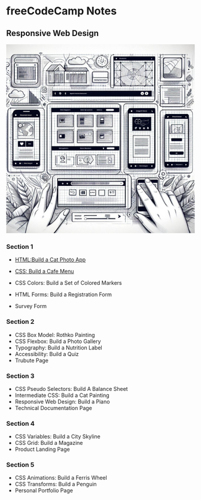# freeCodeCamp Notes

## Responsive Web Design

![](responsive-web-design.jpeg)

### Section 1
- [HTML:Build a Cat Photo App](https://github.com/codem1ner/free-code-camp/tree/main/responsive-web-design/html-cat-photo-app)

- [CSS: Build a Cafe Menu](https://github.com/codem1ner/free-code-camp/tree/main/responsive-web-design/css-cafe-menu)

- CSS Colors: Build a Set of Colored Markers
- HTML Forms: Build a Registration Form
- Survey Form

### Section 2
- CSS Box Model: Rothko Painting
- CSS Flexbox: Build a Photo Gallery
- Typography: Build a Nutrition Label
- Accessibility: Build a Quiz
- Trubute Page

### Section 3
- CSS Pseudo Selectors: Build A Balance Sheet
- Intermediate CSS: Build a Cat Painting
- Responsive Web Design: Build a Piano
- Technical Documentation Page

### Section 4
- CSS Variables: Build a City Skyline
- CSS Grid: Build a Magazine
- Product Landing Page

### Section 5
- CSS Animations: Build a Ferris Wheel
- CSS Transforms: Build a Penguin
- Personal Portfolio Page


